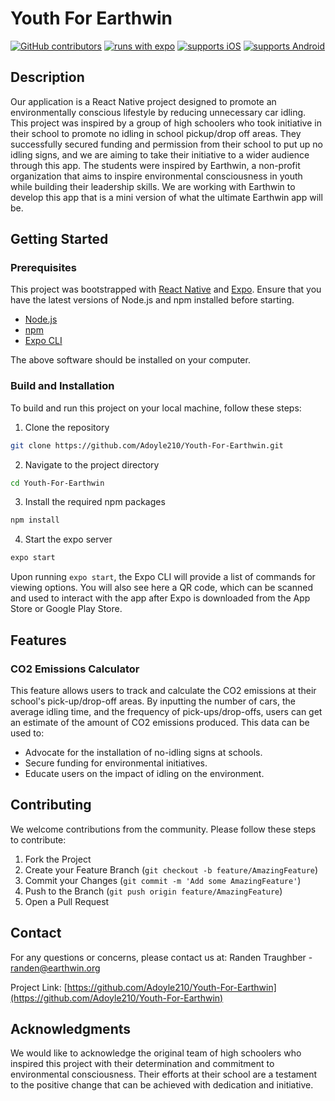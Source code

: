 # Youth For Earthwin

[![GitHub contributors](https://img.shields.io/github/contributors/Adoyle210/Youth-For-Earthwin.svg)](https://github.com/Adoyle210/Youth-For-Earthwin/graphs/contributors)
[![runs with expo](https://img.shields.io/badge/Runs%20with%20Expo-4630EB.svg?style=flat-square&logo=EXPO&labelColor=f3f3f3&logoColor=000)](https://expo.io/)
[![supports iOS](https://img.shields.io/badge/iOS-4630EB.svg?style=flat-square&logo=APPLE&labelColor=999999&logoColor=fff)](https://github.com/expo/expo)
[![supports Android](https://img.shields.io/badge/Android-4630EB.svg?style=flat-square&logo=ANDROID&labelColor=A4C639&logoColor=fff)](https://github.com/expo/expo)

## Description

Our application is a React Native project designed to promote an environmentally conscious lifestyle by reducing unnecessary car idling. This project was inspired by a group of high schoolers who took initiative in their school to promote no idling in school pickup/drop off areas. They successfully secured funding and permission from their school to put up no idling signs, and we are aiming to take their initiative to a wider audience through this app. The students were inspired by Earthwin, a non-profit organization that aims to inspire environmental consciousness in youth while building their leadership skills. We are working with Earthwin to develop this app that is a mini version of what the ultimate Earthwin app will be.

## Getting Started

### Prerequisites

This project was bootstrapped with [React Native](https://reactnative.dev/) and [Expo](https://expo.dev/). Ensure that you have the latest versions of Node.js and npm installed before starting.

* [Node.js](https://nodejs.org/)
* [npm](https://npmjs.com/)
* [Expo CLI](https://docs.expo.dev/get-started/installation/)

The above software should be installed on your computer.

### Build and Installation

To build and run this project on your local machine, follow these steps:

1. Clone the repository
```bash
git clone https://github.com/Adoyle210/Youth-For-Earthwin.git
```
2. Navigate to the project directory
```bash
cd Youth-For-Earthwin
```
3. Install the required npm packages
```bash
npm install
```
4. Start the expo server
```bash
expo start
```
Upon running `expo start`, the Expo CLI will provide a list of commands for viewing options. You will also see here a QR code, which can be scanned and used to interact with the app after Expo is downloaded from the App Store or Google Play Store.

## Features

### CO2 Emissions Calculator

This feature allows users to track and calculate the CO2 emissions at their school's pick-up/drop-off areas. By inputting the number of cars, the average idling time, and the frequency of pick-ups/drop-offs, users can get an estimate of the amount of CO2 emissions produced. This data can be used to:

- Advocate for the installation of no-idling signs at schools.
- Secure funding for environmental initiatives.
- Educate users on the impact of idling on the environment.

## Contributing

We welcome contributions from the community. Please follow these steps to contribute:

1. Fork the Project
2. Create your Feature Branch (`git checkout -b feature/AmazingFeature`)
3. Commit your Changes (`git commit -m 'Add some AmazingFeature'`)
4. Push to the Branch (`git push origin feature/AmazingFeature`)
5. Open a Pull Request


## Contact
For any questions or concerns, please contact us at:
Randen Traughber - [randen@earthwin.org](mailto:randen@earthwin.org)

Project Link: [https://github.com/Adoyle210/Youth-For-Earthwin](https://github.com/Adoyle210/Youth-For-Earthwin)

## Acknowledgments

We would like to acknowledge the original team of high schoolers who inspired this project with their determination and commitment to environmental consciousness. Their efforts at their school are a testament to the positive change that can be achieved with dedication and initiative.